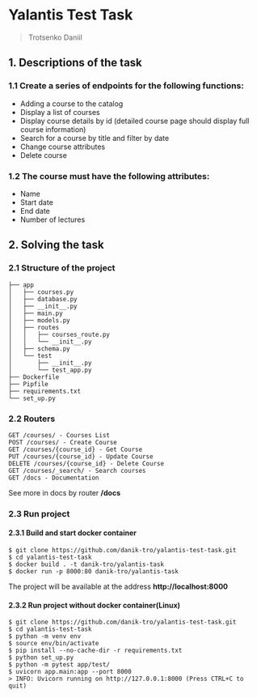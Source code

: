 # Yalantis Test Task 
>Trotsenko Daniil

## 1. Descriptions of the task
### 1.1 Create a series of endpoints for the following functions:

* Adding a course to the catalog
* Display a list of courses
* Display course details by id (detailed course page should display full course information)
* Search for a course by title and filter by date
* Change course attributes
* Delete course


### 1.2 The course must have the following attributes:
* Name
* Start date
* End date
* Number of lectures

## 2. Solving the task
### 2.1 Structure of the project

```
├── app
│   ├── courses.py
│   ├── database.py
│   ├── __init__.py
│   ├── main.py
│   ├── models.py
│   ├── routes
│   │   ├── courses_route.py
│   │   └── __init__.py
│   ├── schema.py
│   └── test
│       ├── __init__.py
│       └── test_app.py
├── Dockerfile
├── Pipfile
├── requirements.txt
└── set_up.py
```
### 2.2 Routers
````
GET /courses/ - Courses List
POST /courses/ - Create Course
GET /courses/{course_id} - Get Course
PUT /courses/{course_id} - Update Course
DELETE /courses/{course_id} - Delete Course
GET /courses/_search/ - Search courses
GET /docs - Documentation
````
See more in docs by router **/docs**

### 2.3 Run project
#### 2.3.1 Build and start docker container
````
$ git clone https://github.com/danik-tro/yalantis-test-task.git
$ cd yalantis-test-task
$ docker build . -t danik-tro/yalantis-task
$ docker run -p 8000:80 danik-tro/yalantis-task
````
The project will be available at the address **http://localhost:8000**
#### 2.3.2 Run project without docker container(Linux)
````
$ git clone https://github.com/danik-tro/yalantis-test-task.git
$ cd yalantis-test-task
$ python -m venv env
$ source env/bin/activate
$ pip install --no-cache-dir -r requirements.txt
$ python set_up.py
$ python -m pytest app/test/
$ uvicorn app.main:app --port 8000
> INFO: Uvicorn running on http://127.0.0.1:8000 (Press CTRL+C to quit)
````
